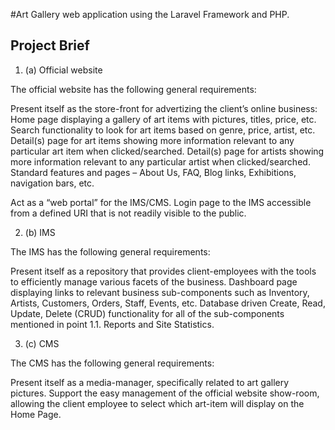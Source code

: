#Art Gallery web application using the Laravel Framework and PHP. 

## Project Brief

1. (a) Official website 

The official website has the following general requirements:

Present itself as the store-front for advertizing the client’s online business: 
Home page displaying a gallery of art items with pictures, titles, price, etc.
Search functionality to look for art items based on genre, price, artist, etc.
Detail(s) page for art items showing more information relevant to any particular art item when clicked/searched.
Detail(s) page for artists showing more information relevant to any particular artist when clicked/searched.
Standard features and pages – About Us, FAQ, Blog links, Exhibitions, navigation bars, etc. 
 
Act as a “web portal” for the IMS/CMS. 
Login page to the IMS accessible from a defined URI that is not readily visible to the public. 

2. (b) IMS 

The IMS has the following general requirements:

Present itself as a repository that provides client-employees with the tools to efficiently manage various facets of the business.
Dashboard page displaying links to relevant business sub-components such as Inventory, Artists, Customers, Orders, Staff, Events, etc. 
Database driven Create, Read, Update, Delete (CRUD) functionality for all of the sub-components mentioned in point 1.1. 
Reports and Site Statistics. 

3. (c) CMS 

The CMS has the following general requirements:

Present itself as a media-manager, specifically related to art gallery pictures.
Support the easy management of the official website show-room, allowing the client employee to select which art-item will display on the Home Page. 

